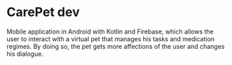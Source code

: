# CarePet dev
Mobile application in Android with Kotlin and Firebase, which allows the user to interact with a virtual pet that manages his tasks and medication regimes. By doing so, the pet gets more affections of the user and changes his dialogue. 
